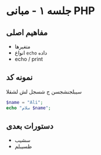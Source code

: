 # جلسه ۱ - مبانی PHP

## مفاهیم اصلی

- متغیرها
- انواع `echo` داده
- echo / print

## نمونه کد

سیبلجنشجسن ج شسجل لش لشقلا

```php
$name = "Ali";
echo "سلام $name";
```

## دستورات بعدی

- سشیب
- ظسیبلم
